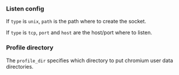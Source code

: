 ### Listen config
If `type` is `unix`, `path` is the path where to create the socket.

If `type` is `tcp`, `port` and `host` are the host/port where to listen.

### Profile directory
The `profile_dir` specifies which directory to put chromium user data directories.

